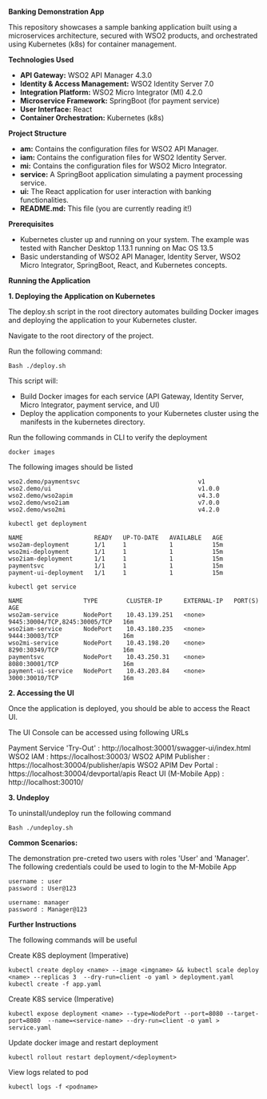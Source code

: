 
**Banking Demonstration App**

This repository showcases a sample banking application built using a microservices architecture, secured with WSO2 products, and orchestrated using Kubernetes (k8s) for container management.

**Technologies Used**

* **API Gateway:** WSO2 API Manager 4.3.0
* **Identity & Access Management:** WSO2 Identity Server 7.0
* **Integration Platform:** WSO2 Micro Integrator (MI) 4.2.0
* **Microservice Framework:** SpringBoot (for payment service)
* **User Interface:** React
* **Container Orchestration:** Kubernetes (k8s)

**Project Structure**

* **am:** Contains the configuration files for WSO2 API Manager.
* **iam:** Contains the configuration files for WSO2 Identity Server.
* **mi:** Contains the configuration files for WSO2 Micro Integrator.
* **service:** A SpringBoot application simulating a payment processing service.
* **ui:** The React application for user interaction with banking functionalities.
* **README.md:** This file (you are currently reading it!)

**Prerequisites**

* Kubernetes cluster up and running on your system. The example was tested with Rancher Desktop 1.13.1 running on Mac OS 13.5 
* Basic understanding of WSO2 API Manager, Identity Server, WSO2 Micro Integrator, SpringBoot, React, and Kubernetes concepts.

**Running the Application**

**1. Deploying the Application on Kubernetes**

The deploy.sh script in the root directory automates building Docker images and deploying the application to your Kubernetes cluster.

Navigate to the root directory of the project.

Run the following command:

```
Bash ./deploy.sh
```

This script will:
* Build Docker images for each service (API Gateway, Identity Server, Micro Integrator, payment service, and UI)
* Deploy the application components to your Kubernetes cluster using the manifests in the kubernetes directory.

Run the following commands in CLI to verify the deployment 

```
docker images
```

The following images should be listed 

```
wso2.demo/paymentsvc                                 v1                     
wso2.demo/ui                                         v1.0.0                 
wso2.demo/wso2apim                                   v4.3.0                
wso2.demo/wso2iam                                    v7.0.0                 
wso2.demo/wso2mi                                     v4.2.0                
```

```
kubectl get deployment
```

```
NAME                    READY   UP-TO-DATE   AVAILABLE   AGE
wso2am-deployment       1/1     1            1           15m
wso2mi-deployment       1/1     1            1           15m
wso2iam-deployment      1/1     1            1           15m
paymentsvc              1/1     1            1           15m
payment-ui-deployment   1/1     1            1           15m
```

```
kubectl get service
```
```
NAME                 TYPE        CLUSTER-IP      EXTERNAL-IP   PORT(S)                         AGE
wso2am-service       NodePort    10.43.139.251   <none>        9445:30004/TCP,8245:30005/TCP   16m
wso2iam-service      NodePort    10.43.180.235   <none>        9444:30003/TCP                  16m
wso2mi-service       NodePort    10.43.198.20    <none>        8290:30349/TCP                  16m
paymentsvc           NodePort    10.43.250.31    <none>        8080:30001/TCP                  16m
payment-ui-service   NodePort    10.43.203.84    <none>        3000:30010/TCP                  16m
```
**2. Accessing the UI**

Once the application is deployed, you should be able to access the React UI. 

The UI Console can be accessed using following URLs

Payment Service 'Try-Out' : http://localhost:30001/swagger-ui/index.html 
WSO2 IAM : https://localhost:30003/ 
WSO2 APIM Publisher : https://localhost:30004/publisher/apis 
WSO2 APIM Dev Portal : https://localhost:30004/devportal/apis
React UI (M-Mobile App) : http://localhost:30010/  

**3. Undeploy**

To uninstall/undeploy run the following command 

```
Bash ./undeploy.sh
```

**Common Scenarios:**

The demonstration pre-creted two users with roles 'User' and 'Manager'. The following credentials could be used to login to the M-Mobile App

```
username : user
password : User@123

username: manager
password : Manager@123
```

**Further Instructions**

The following commands will be useful

Create K8S deployment (Imperative)

```
kubectl create deploy <name> --image <imgname> && kubectl scale deploy <name> --replicas 3  --dry-run=client -o yaml > deployment.yaml
kubectl create -f app.yaml
```

Create K8S service (Imperative)

```
kubectl expose deployment <name> --type=NodePort --port=8080 --target-port=8080  --name=<service-name> --dry-run=client -o yaml > service.yaml
```

Update docker image and restart deployment 

```
kubectl rollout restart deployment/<deployment>
```

View logs related to pod
```
kubectl logs -f <podname>
```
